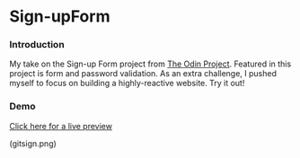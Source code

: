 # Sign-upForm

### Introduction

My take on the Sign-up Form project from [The Odin Project](https://www.theodinproject.com/lessons/intermediate-html-and-css-sign-up-form). 
Featured in this project is form and password validation. As an extra challenge, I pushed myself to focus on building a highly-reactive website. Try it out!

### Demo

[Click here for a live preview](https://bunnehhewd.github.io/Sign-upForm/)

(gitsign.png)

